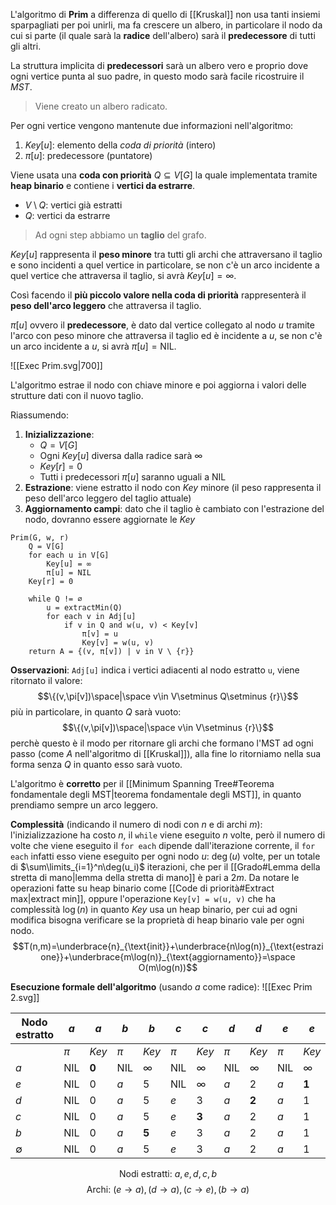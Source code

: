L'algoritmo di **Prim** a differenza di quello di [[Kruskal]] non usa tanti insiemi sparpagliati per poi unirli, ma fa crescere un albero, in particolare il nodo da cui si parte (il quale sarà la **radice** dell'albero) sarà il **predecessore** di tutti gli altri.

La struttura implicita di **predecessori** sarà un albero vero e proprio dove ogni vertice punta al suo padre, in questo modo sarà facile ricostruire il $MST$.
>Viene creato un albero radicato.

Per ogni vertice vengono mantenute due informazioni nell'algoritmo:
1. $Key[u]$: elemento della _coda di priorità_ (intero)
2. $\pi[u]$: predecessore (puntatore)

Viene usata una **coda con priorità** $Q\subseteq V[G]$ la quale implementata tramite **heap binario** e contiene i **vertici da estrarre**.
- $V\setminus Q$: vertici già estratti
- $Q$: vertici da estrarre
>Ad ogni step abbiamo un **taglio** del grafo.

$Key[u]$ rappresenta il **peso minore** tra tutti gli archi che attraversano il taglio e sono incidenti a quel vertice in particolare, se non c'è un arco incidente a quel vertice che attraversa il taglio, si avrà $Key[u]= \infty$.

Così facendo il **più piccolo valore nella coda di priorità** rappresenterà il **peso dell'arco leggero** che attraversa il taglio.

$\pi[u]$ ovvero il **predecessore**, è dato dal vertice collegato al nodo $u$ tramite l'arco con peso minore che attraversa il taglio ed è incidente a $u$, se non c'è un arco incidente a $u$, si avrà $\pi[u]=\text{NIL}$.

![[Exec Prim.svg|700]]

L'algoritmo estrae il nodo con chiave minore e poi aggiorna i valori delle strutture dati con il nuovo taglio.

Riassumendo:
1. **Inizializzazione**:
	- $Q=V[G]$
	- Ogni $Key[u]$ diversa dalla radice sarà $\infty$
	- $Key[r]=0$
	- Tutti i predecessori $\pi[u]$ saranno uguali a $\text{NIL}$
2. **Estrazione**: viene estratto il nodo con $Key$ minore (il peso rappresenta il peso dell'arco leggero del taglio attuale)
3. **Aggiornamento campi**: dato che il taglio è cambiato con l'estrazione del nodo, dovranno essere aggiornate le $Key$

```
Prim(G, w, r)
	Q = V[G]
	for each u in V[G]
		Key[u] = ∞
		π[u] = NIL
	Key[r] = 0
	
	while Q != ∅
		u = extractMin(Q)
		for each v in Adj[u]
			if v in Q and w(u, v) < Key[v]
				π[v] = u
				Key[v] = w(u, v)
	return A = {(v, π[v]) | v in V \ {r}}
```

**Osservazioni**: `Adj[u]` indica i vertici adiacenti al nodo estratto `u`, viene ritornato il valore:
$$\{(v,\pi[v])\space|\space v\in V\setminus Q\setminus {r}\}$$
più in particolare, in quanto $Q$ sarà vuoto:
$$\{(v,\pi[v])\space|\space v\in V\setminus {r}\}$$
perchè questo è il modo per ritornare gli archi che formano l'MST ad ogni passo (come $A$ nell'algoritmo di [[Kruskal]]), alla fine lo ritorniamo nella sua forma senza $Q$ in quanto esso sarà vuoto.

L'algoritmo è **corretto** per il [[Minimum Spanning Tree#Teorema fondamentale degli MST|teorema fondamentale degli MST]], in quanto prendiamo sempre un arco leggero.

**Complessità** (indicando il numero di nodi con $n$ e di archi $m$):
l'inizializzazione ha costo $n$, il `while` viene eseguito $n$ volte, però il numero di volte che viene eseguito il `for each` dipende dall'iterazione corrente, il `for each` infatti esso viene eseguito per ogni nodo $u$: $\deg(u)$ volte, per un totale di $\sum\limits_{i=1}^n\deg(u_i)$ iterazioni, che per il [[Grado#Lemma della stretta di mano|lemma della stretta di mano]] è pari a $2m$.
Da notare le operazioni fatte su heap binario come [[Code di priorità#Extract max|extract min]], oppure l'operazione `Key[v] = w(u, v)` che ha complessità $\log(n)$  in quanto $Key$ usa un heap binario, per cui ad ogni modifica bisogna verificare se la proprietà di heap binario vale per ogni nodo.
$$T(n,m)=\underbrace{n}_{\text{init}}+\underbrace{n\log(n)}_{\text{estrazione}}+\underbrace{m\log(n)}_{\text{aggiornamento}}=\space O(m\log(n))$$

**Esecuzione formale dell'algoritmo** (usando $a$ come radice):
![[Exec Prim 2.svg]]


| Nodo estratto | $a$          | $a$             | $b$          | $b$             | $c$          | $c$             | $d$          | $d$             | $e$          | $e$             |
| ------------- | ------------ | --------------- | ------------ | --------------- | ------------ | --------------- | ------------ | --------------- | ------------ | --------------- |
|               | $\pi$        | $Key$           | $\pi$        | $Key$           | $\pi$        | $Key$           | $\pi$        | $Key$           | $\pi$        | $Key$           |
| $a$           | $\text{NIL}$ | $\boldsymbol 0$ | $\text{NIL}$ | $\infty$        | $\text{NIL}$ | $\infty$        | $\text{NIL}$ | $\infty$        | $\text{NIL}$ | $\infty$        |
| $e$           | $\text{NIL}$ | $0$             | $a$          | $5$             | $\text{NIL}$ | $\infty$        | $a$          | $2$             | $a$          | $\boldsymbol 1$ |
| $d$           | $\text{NIL}$ | $0$             | $a$          | $5$             | $e$          | $3$             | $a$          | $\boldsymbol 2$ | $a$          | $1$             |
| $c$           | $\text{NIL}$ | $0$             | $a$          | $5$             | $e$          | $\boldsymbol 3$ | $a$          | $2$             | $a$          | $1$             |
| $b$           | $\text{NIL}$ | $0$             | $a$          | $\boldsymbol 5$ | $e$          | $3$             | $a$          | $2$             | $a$          | $1$             |
| $\emptyset$   | $\text{NIL}$ | $0$             | $a$          | $5$             | $e$          | $3$             | $a$          | $2$             | $a$          | $1$             |

$$\text{Nodi estratti: }a,e,d,c,b$$
$$\text{Archi: }(e\rightarrow a), (d\rightarrow a), (c\rightarrow e), (b\rightarrow a)$$
